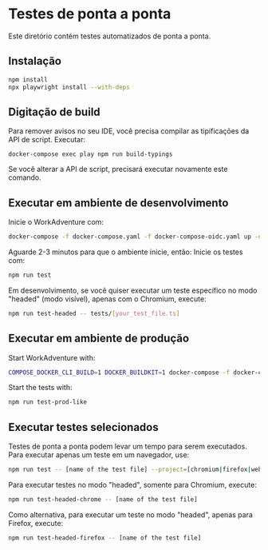 # Testes de ponta a ponta
Este diretório contém testes automatizados de ponta a ponta.

## Instalação
```bash
npm install
npx playwright install --with-deps
```
## Digitação de build
Para remover avisos no seu IDE, você precisa compilar as tipificações da API de script.
Executar:
```console
docker-compose exec play npm run build-typings
```
Se você alterar a API de script, precisará executar novamente este comando.

## Executar em ambiente de desenvolvimento
Inicie o WorkAdventure com:
```bash
docker-compose -f docker-compose.yaml -f docker-compose-oidc.yaml up -d
```
Aguarde 2-3 minutos para que o ambiente inicie, então:
Inicie os testes com:
```bash
npm run test
```
Em desenvolvimento, se você quiser executar um teste específico no modo "headed" (modo visível), apenas com o Chromium, execute:
```bash
npm run test-headed -- tests/[your_test_file.ts]
```
## Executar em ambiente de produção
Start WorkAdventure with:
```bash
COMPOSE_DOCKER_CLI_BUILD=1 DOCKER_BUILDKIT=1 docker-compose -f docker-compose.yaml -f docker-compose-oidc.yaml -f docker-compose.e2e.yml up -d --build
```
Start the tests with:
```bash
npm run test-prod-like
```
## Executar testes selecionados
Testes de ponta a ponta podem levar um tempo para serem executados. Para executar apenas um teste em um navegador, use:
```bash
npm run test -- [name of the test file] --project=[chromium|firefox|webkit]
```
Para executar testes no modo "headed", somente para Chromium, execute:
```bash
npm run test-headed-chrome -- [name of the test file]
```
Como alternativa, para executar um teste no modo "headed", apenas para Firefox, execute:
```bash
npm run test-headed-firefox -- [name of the test file]
```
